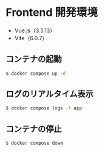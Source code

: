 # Frontend 開発環境
- Vue.js（3.5.13）
- Vite（6.0.7）

## コンテナの起動
```sh
$ docker compose up -d
```

## ログのリアルタイム表示
```sh
$ docker compose logs -f app
```

## コンテナの停止
```sh
$ docker compose down
```
